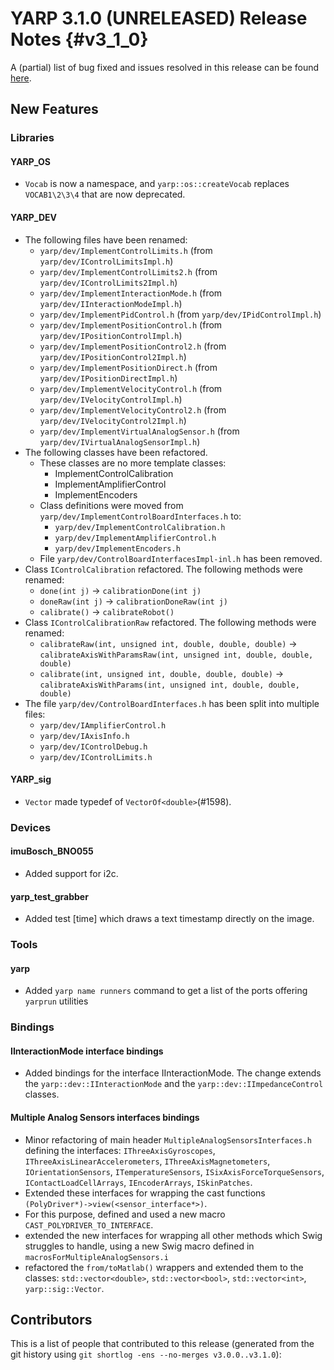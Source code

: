 YARP 3.1.0 (UNRELEASED) Release Notes                                 {#v3_1_0}
=====================================


A (partial) list of bug fixed and issues resolved in this release can be found
[here](https://github.com/robotology/yarp/issues?q=label%3A%22Fixed+in%3A+YARP+v3.1.0%22).

New Features
------------

### Libraries

#### YARP_OS

* `Vocab` is now a namespace, and `yarp::os::createVocab` replaces `VOCAB1\2\3\4`
  that are now deprecated.

#### YARP_DEV

* The following files have been renamed:
  * `yarp/dev/ImplementControlLimits.h`
    (from `yarp/dev/IControlLimitsImpl.h`)
  * `yarp/dev/ImplementControlLimits2.h`
    (from `yarp/dev/IControlLimits2Impl.h`)
  * `yarp/dev/ImplementInteractionMode.h`
    (from `yarp/dev/IInteractionModeImpl.h`)
  * `yarp/dev/ImplementPidControl.h`
    (from `yarp/dev/IPidControlImpl.h`)
  * `yarp/dev/ImplementPositionControl.h`
    (from `yarp/dev/IPositionControlImpl.h`)
  * `yarp/dev/ImplementPositionControl2.h`
    (from `yarp/dev/IPositionControl2Impl.h`)
  * `yarp/dev/ImplementPositionDirect.h`
    (from `yarp/dev/IPositionDirectImpl.h`)
  * `yarp/dev/ImplementVelocityControl.h`
    (from `yarp/dev/IVelocityControlImpl.h`)
  * `yarp/dev/ImplementVelocityControl2.h`
    (from `yarp/dev/IVelocityControl2Impl.h`)
  * `yarp/dev/ImplementVirtualAnalogSensor.h`
    (from `yarp/dev/IVirtualAnalogSensorImpl.h`)
* The following classes have been refactored.
  * These classes are no more template classes:
    * ImplementControlCalibration
    * ImplementAmplifierControl
    * ImplementEncoders
  * Class definitions were moved from
    `yarp/dev/ImplementControlBoardInterfaces.h` to:
    * `yarp/dev/ImplementControlCalibration.h`
    * `yarp/dev/ImplementAmplifierControl.h`
    * `yarp/dev/ImplementEncoders.h`
  * File `yarp/dev/ControlBoardInterfacesImpl-inl.h` has been removed.
* Class `IControlCalibration` refactored.
  The following methods were renamed:
  * `done(int j)` -> `calibrationDone(int j)`
  * `doneRaw(int j)` -> `calibrationDoneRaw(int j)`
  * `calibrate()` -> `calibrateRobot()`
* Class `IControlCalibrationRaw` refactored.
  The following methods were renamed:
  * `calibrateRaw(int, unsigned int, double, double, double)` ->
    `calibrateAxisWithParamsRaw(int, unsigned int, double, double, double)`
  * `calibrate(int, unsigned int, double, double, double)` ->
    `calibrateAxisWithParams(int, unsigned int, double, double, double)`
* The file `yarp/dev/ControlBoardInterfaces.h` has been split into multiple
  files:
  * `yarp/dev/IAmplifierControl.h`
  * `yarp/dev/IAxisInfo.h`
  * `yarp/dev/IControlDebug.h`
  * `yarp/dev/IControlLimits.h`

  
#### YARP_sig

* `Vector` made typedef of `VectorOf<double>`(#1598).

### Devices

#### imuBosch_BNO055

* Added support for i2c.

#### yarp_test_grabber

* Added test [time] which draws a text timestamp directly on the image.

### Tools

#### yarp

* Added `yarp name runners` command to get a list of the ports offering
  `yarprun` utilities

### Bindings

#### IInteractionMode interface bindings

* Added bindings for the interface IInteractionMode.
  The change extends the `yarp::dev::IInteractionMode` and the
  `yarp::dev::IImpedanceControl` classes.

#### Multiple Analog Sensors interfaces bindings

* Minor refactoring of main header `MultipleAnalogSensorsInterfaces.h` defining
  the interfaces:
  `IThreeAxisGyroscopes`, `IThreeAxisLinearAccelerometers`,
  `IThreeAxisMagnetometers`, `IOrientationSensors`, `ITemperatureSensors`,
  `ISixAxisForceTorqueSensors`, `IContactLoadCellArrays`, `IEncoderArrays`,
  `ISkinPatches`.
* Extended these interfaces for wrapping the cast functions
  `(PolyDriver*)->view(<sensor_interface*>)`.
* For this purpose, defined and used a new macro `CAST_POLYDRIVER_TO_INTERFACE`.
* extended the new interfaces for wrapping all other methods which Swig
  struggles to handle, using a new Swig macro defined in
  `macrosForMultipleAnalogSensors.i`
* refactored the `from/toMatlab()` wrappers and extended them to the classes:
  `std::vector<double>`, `std::vector<bool>`, `std::vector<int>`,
  `yarp::sig::Vector`.


Contributors
------------

This is a list of people that contributed to this release (generated from the
git history using `git shortlog -ens --no-merges v3.0.0..v3.1.0`):

```
```
